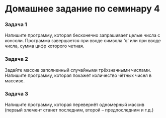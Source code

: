 # Домашнее задание по семинару 4

### Задача 1

Напишите программу, которая бесконечно
запрашивает целые числа с консоли. Программа
завершается при вводе символа ‘q’ или при вводе
числа, сумма цифр которого четная.

### Задача 2

Задайте массив заполненный случайными
трёхзначными числами. Напишите программу,
которая покажет количество чётных чисел в
массиве.

### Задача 3

Напишите программу, которая перевернёт
одномерный массив (первый элемент станет
последним, второй – предпоследним и т.д.)